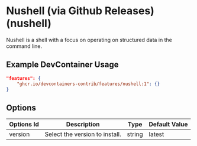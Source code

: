 
# Nushell (via Github Releases) (nushell)

Nushell is a shell with a focus on operating on structured data in the command line.

## Example DevContainer Usage

```json
"features": {
    "ghcr.io/devcontainers-contrib/features/nushell:1": {}
}
```

## Options

| Options Id | Description | Type | Default Value |
|-----|-----|-----|-----|
| version | Select the version to install. | string | latest |



